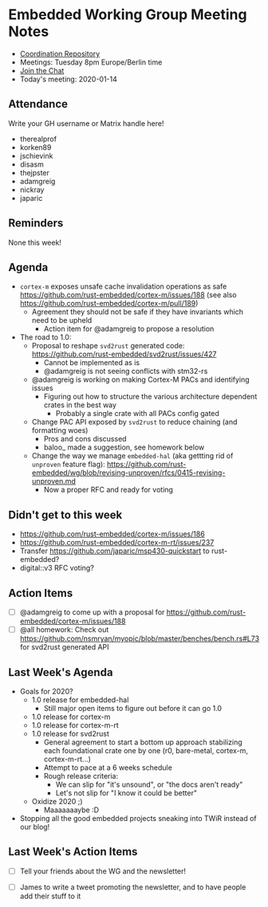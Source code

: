 # Embedded Working Group Meeting Notes

* [Coordination Repository]
* Meetings: Tuesday 8pm Europe/Berlin time
* [Join the Chat]
* Today's meeting: 2020-01-14

[Coordination Repository]: https://github.com/rust-embedded/wg
[Join the Chat]: https://riot.im/app/#/room/#rust-embedded:matrix.org
[Meeting Agenda]: https://github.com/rust-embedded/wg/issues/413

## Attendance

Write your GH username or Matrix handle here!

* therealprof
* korken89
* jschievink
* disasm
* thejpster
* adamgreig
* nickray
* japaric

## Reminders

None this week!

## Agenda

* `cortex-m` exposes unsafe cache invalidation operations as safe https://github.com/rust-embedded/cortex-m/issues/188 (see also https://github.com/rust-embedded/cortex-m/pull/189)
    * Agreement they should not be safe if they have invariants which need to be upheld
        * Action item for @adamgreig to propose a resolution
* The road to 1.0:
  * Proposal to reshape `svd2rust` generated code: https://github.com/rust-embedded/svd2rust/issues/427
      * Cannot be implemented as is
      * @adamgreig is not seeing conflicts with stm32-rs
  * @adamgreig is working on making Cortex-M PACs and identifying issues
      * Figuring out how to structure the various architecture dependent crates in the best way
          * Probably a single crate with all PACs config gated
  * Change PAC API exposed by `svd2rust` to reduce chaining (and formatting woes)
      * Pros and cons discussed
      * baloo_ made a suggestion, see homework below
  * Change the way we manage `embedded-hal` (aka gettting rid of `unproven` feature flag): https://github.com/rust-embedded/wg/blob/revising-unproven/rfcs/0415-revising-unproven.md
      * Now a proper RFC and ready for voting

## Didn't get to this week

* https://github.com/rust-embedded/cortex-m/issues/186
* https://github.com/rust-embedded/cortex-m-rt/issues/237
* Transfer https://github.com/japaric/msp430-quickstart to rust-embedded?
* digital::v3 RFC voting?

## Action Items

* [ ] @adamgreig to come up with a proposal for https://github.com/rust-embedded/cortex-m/issues/188
* [ ] @all homework: Check out https://github.com/nsmryan/myopic/blob/master/benches/bench.rs#L73 for svd2rust generated API

## Last Week's Agenda

* Goals for 2020?
  * 1.0 release for embedded-hal
      * Still major open items to figure out before it can go 1.0
  * 1.0 release for cortex-m
  * 1.0 release for cortex-m-rt
  * 1.0 release for svd2rust
      * General agreement to start a bottom up approach stabilizing each foundational crate one by one (r0, bare-metal, cortex-m, cortex-m-rt...)
      * Attempt to pace at a 6 weeks schedule
      * Rough release criteria:
          * We can slip for "it's unsound", or "the docs aren't ready"
          * Let's not slip for "I know it could be better"
  * Oxidize 2020 ;)
      * Maaaaaaaybe :D
* Stopping all the good embedded projects sneaking into TWiR instead of our blog!

## Last Week's Action Items

* [ ] Tell your friends about the WG and the newsletter!
* [ ] James to write a tweet promoting the newsletter, and to have people add their stuff to it

